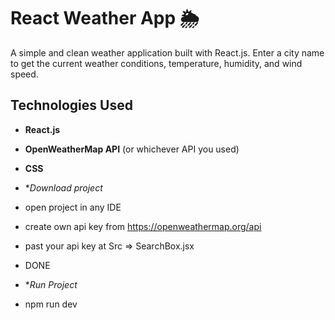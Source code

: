 # React Weather App 🌦️

A simple and clean weather application built with React.js. Enter a city name to get the current weather conditions, temperature, humidity, and wind speed.

## Technologies Used
* **React.js**
* **OpenWeatherMap API** (or whichever API you used)
* **CSS**

* **Download project*
* open project in any IDE
* create own api key from https://openweathermap.org/api
* past your api key at Src => SearchBox.jsx
* DONE

* **Run Project*
* npm run dev
